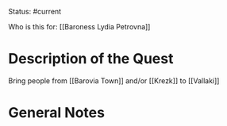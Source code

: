 Status: #current 

Who is this for: [[Baroness Lydia Petrovna]]
# Description of the Quest
Bring people from [[Barovia Town]] and/or [[Krezk]] to [[Vallaki]]

# General Notes
